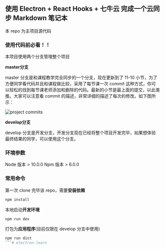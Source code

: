 ## 使用 Electron + React Hooks + 七牛云 完成一个云同步 Markdown 笔记本

本 repo 为主项目源代码

### 使用代码前必看！！

本项目使用两个分支管理整个项目

**master分支**

master 分支是和课程教学完全同步的一个分支，现在更新到了 11-10 小节，为了方便同学看代码并且和课程做比较，采用了每节课一次 commit 这种方式，你可以轻松的找到每节课老师添加和删除的代码。最新的小节是最上面的提交，以此类推。大家可以注意看 commit 的描述，非常详细的描述了每次的修改。如下图所示：

![project commits](./screenshots/commits.png)



**develop分支**

develop 分支是开发分支，开发分支现在已经将整个项目开发完毕，如果想体验最终结果的同学，可以使用这个分支。

### 环境参数

Node 版本  > 10.0.0
Npm 版本 > 6.0.0

### 常用命令

第一次 clone 完毕该 repo，需要**安装依赖**

```bash
npm install
```

本地启动**开发环境**

```bash
npm run dev
```

打包为**应用程序**(目前仅限在 develop 分支中使用)

```bash
npm run dist
```# electron-learn
